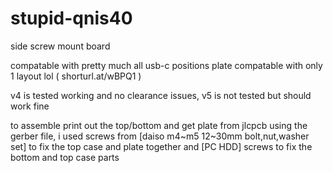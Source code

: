 # stupid-qnis40
side screw mount board

compatable with pretty much all usb-c positions
plate compatable with only 1 layout lol ( shorturl.at/wBPQ1 )

v4 is tested working and no clearance issues, v5 is not tested but should work fine

to assemble print out the top/bottom and get plate from jlcpcb using the gerber file, i used screws from [daiso m4~m5 12~30mm bolt,nut,washer set] to fix the top case and plate together and [PC HDD] screws to fix the bottom and top case parts
